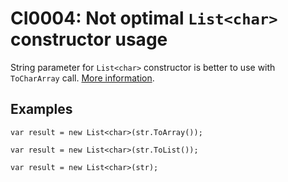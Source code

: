 # CI0004: Not optimal `List<char>` constructor usage
String parameter for `List<char>` constructor is better to use with `ToCharArray` call. [More information](https://blog.rogatnev.net/posts/2021/09/Harmful-collection-transformations-part-1-strings.html).

## Examples
```
var result = new List<char>(str.ToArray());
```

```
var result = new List<char>(str.ToList());
```

```
var result = new List<char>(str);
```